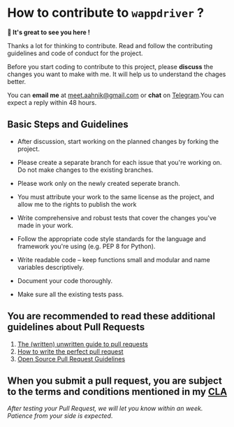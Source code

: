 # How to contribute to `wappdriver` ?

 **👋 It's great to see you here !**

Thanks a lot for thinking to contribute.
Read and follow the contributing guidelines and code of conduct for the project.

Before you start coding to contribute to this project, please **discuss** the changes you want to make with me.
It will help us to understand the chages better.

You can **email me** at [meet.aahnik@gmail.com](mailto:meet.aahnik@gmail.com) or
**chat** on [Telegram](https://t.me/AahnikDaw).You can expect a reply within 48 hours.

## Basic Steps and Guidelines

- After discussion, start working on the planned changes by forking the project. 

- Please create a separate branch for each issue that you're working on. Do not make changes to the existing branches.
- Please work only on the newly created seperate branch.

- You must attribute your work to the same license as the project, and allow me to the rights to publish the work 
- Write comprehensive and robust tests that cover the changes you've made in your work.
- Follow the appropriate code style standards for the language and framework you're using (e.g. PEP 8 for Python).
- Write readable code – keep functions small and modular and name variables descriptively.
- Document your code thoroughly.
- Make sure all the existing tests pass.

## You are recommended to read these additional guidelines about Pull Requests 
1. [The (written) unwritten guide to pull requests](https://www.atlassian.com/blog/git/written-unwritten-guide-pull-requests) 
2. [How to write the perfect pull request](https://github.blog/2015-01-21-how-to-write-the-perfect-pull-request/)
3. [Open Source Pull Request Guidelines](https://opensource.creativecommons.org/contributing-code/pr-guidelines/)

## When you submit a pull request, you are subject to the terms and conditions mentioned in my [CLA](https://aahnik.github.io/aahnik/CLA.html)

_After testing your Pull Request, we will let you know within an week. Patience from your side is expected_. 

